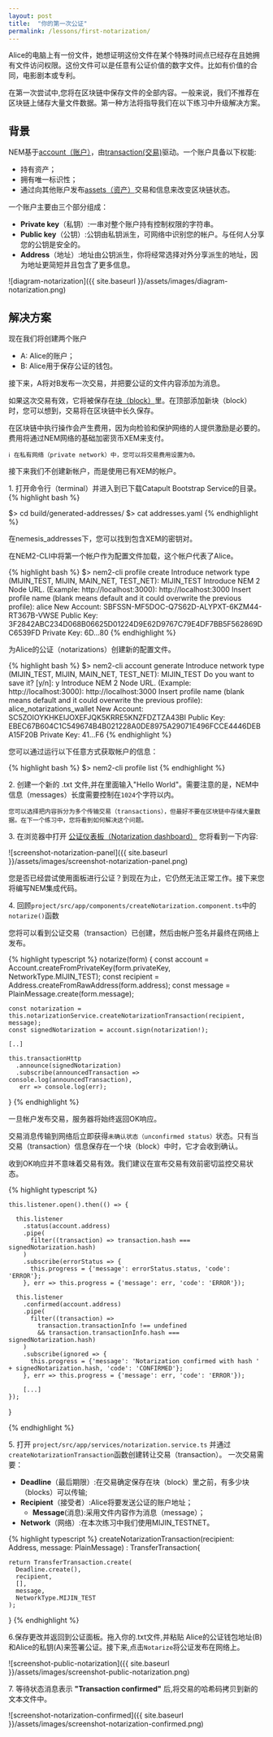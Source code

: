 ```yaml
---
layout: post
title:  "你的第一次公证"
permalink: /lessons/first-notarization/
---
```


Alice的电脑上有一份文件，她想证明这份文件在某个特殊时间点已经存在且她拥有文件访问权限。这份文件可以是任意有公证价值的数字文件。比如有价值的合同，电影剧本或专利。

在第一次尝试中,您将在区块链中保存文件的全部内容。一般来说，我们不推荐在区块链上储存大量文件数据。第一种方法将指导我们在以下练习中升级解决方案。

## 背景

NEM基于[account（账户）](https://nemtech.github.io/concepts/account.html)，由[transaction(交易)](https://nemtech.github.io/concepts/transaction.html)驱动。一个账户具备以下权能:

* 持有资产；
* 拥有唯一标识性；
* 通过向其他账户发布[assets（资产）](https://nemtech.github.io/concepts/mosaic.html)交易和信息来改变区块链状态。

一个账户主要由三个部分组成：

* **Private key**（私钥）:一串对整个账户持有控制权限的字符串。
* **Public key**（公钥）:公钥由私钥派生，可网络中识别您的帐户。与任何人分享您的公钥是安全的。
* **Address**（地址）:地址由公钥派生，你将经常选择对外分享派生的地址，因为地址更简短并且包含了更多信息。

![diagram-notarization]({{ site.baseurl }}/assets/images/diagram-notarization.png)

## 解决方案

现在我们将创建两个账户

* A: Alice的账户；
* B: Alice用于保存公证的钱包。

接下来，A将对B发布一次交易，并把要公证的文件内容添加为消息。

如果这次交易有效，它将被保存在[块（block）](https://nemtech.github.io/concepts/block.html)里。在顶部添加新块（block）时，您可以想到，交易将在区块链中长久保存。

在区块链中执行操作会产生费用，因为向检验和保护网络的人提供激励是必要的。费用将通过NEM网络的基础加密货币XEM来支付。

    ℹ️ 在私有网络（private network）中，您可以将交易费用设置为0。

接下来我们不创建新帐户，而是使用已有XEM的帐户。

1\. 打开命令行（terminal）并进入到已下载Catapult Bootstrap Service的目录。
{% highlight bash %}

$> cd  build/generated-addresses/
$> cat addresses.yaml
{% endhighlight %}

在nemesis_addresses下，您可以找到包含XEM的密钥对。

在NEM2-CLI中将第一个帐户作为配置文件加载，这个帐户代表了Alice。

{% highlight bash %}
$> nem2-cli profile create
Introduce network type (MIJIN_TEST, MIJIN, MAIN_NET, TEST_NET): MIJIN_TEST
Introduce NEM 2 Node URL. (Example: http://localhost:3000): http://localhost:3000
Insert profile name (blank means default and it could overwrite the previous profile): alice
New Account:    SBFSSN-MF5DOC-Q7S62D-ALYPXT-6KZM44-RT367B-VWSE
Public Key:     3F2842ABC234D068B06625D01224D9E62D9767C79E4DF7BB5F562869DC6539FD
Private Key:    6D...80
{% endhighlight %}

为Alice的公证（notarizations）创建新的配置文件。

{% highlight bash %}
$> nem2-cli account generate
Introduce network type (MIJIN_TEST, MIJIN, MAIN_NET, TEST_NET): MIJIN_TEST
Do you want to save it? [y/n]: y
Introduce NEM 2 Node URL. (Example: http://localhost:3000): http://localhost:3000
Insert profile name (blank means default and it could overwrite the previous profile): alice_notarizations_wallet
New Account:    SC5ZOIOYKHKEIJOXEFJQK5KRRE5KNZFDZTZA43BI
Public Key:     EBEC67B604C1C549674B4B021228A0DE8975A29071E496FCCE4446DEBA15F20B
Private Key:    41...F6
{% endhighlight %}


您可以通过运行以下任意方式获取帐户的信息：

{% highlight bash %}
$> nem2-cli profile list
{% endhighlight %}

2\. 创建一个新的 .txt 文件,并在里面输入"Hello World"。需要注意的是，NEM中信息（messages）长度需要控制在``1024``个字符以内。

    您可以选择把内容拆分为多个传输交易（transactions），但最好不要在区块链中存储大量数据。在下一个练习中，您将看到如何解决这个问题。

3\. 在浏览器中打开 [公证仪表板（Notarization dashboard）](http://localhost:4200/) 您将看到一下内容:

![screenshot-notarization-panel]({{ site.baseurl }}/assets/images/screenshot-notarization-panel.png)

您是否已经尝试使用面板进行公证？到现在为止，它仍然无法正常工作。接下来您将编写NEM集成代码。

4\. 回顾``project/src/app/components/createNotarization.component.ts``中的 `notarize()`函数

您将可以看到公证交易（transaction）已创建，然后由帐户签名并最终在网络上发布。

{% highlight typescript %}
  notarize(form) {
    const account = Account.createFromPrivateKey(form.privateKey, NetworkType.MIJIN_TEST);
    const recipient = Address.createFromRawAddress(form.address);
    const message = PlainMessage.create(form.message);

    const notarization = this.notarizationService.createNotarizationTransaction(recipient, message);
    const signedNotarization = account.sign(notarization!);

    [..]

    this.transactionHttp
      .announce(signedNotarization)
      .subscribe(announcedTransaction => console.log(announcedTransaction),
       err => console.log(err);
  }
{% endhighlight %}


一旦帐户发布交易，服务器将始终返回OK响应。

交易消息传输到网络后立即获得``未确认状态（unconfirmed status）``状态。只有当交易（transaction）信息保存在一个块（block）中时，它才会收到确认。

收到OK响应并不意味着交易有效。我们建议在宣布交易有效前密切监控交易状态。

{% highlight typescript %}

    this.listener.open().then(() => {

      this.listener
        .status(account.address)
        .pipe(
          filter((transaction) => transaction.hash === signedNotarization.hash)
        )
        .subscribe(errorStatus => {
          this.progress = {'message': errorStatus.status, 'code': 'ERROR'};
        }, err => this.progress = {'message': err, 'code': 'ERROR'});

      this.listener
        .confirmed(account.address)
        .pipe(
          filter((transaction) =>
            transaction.transactionInfo !== undefined
            && transaction.transactionInfo.hash === signedNotarization.hash)
        )
        .subscribe(ignored => {
          this.progress = {'message': 'Notarization confirmed with hash ' + signedNotarization.hash, 'code': 'CONFIRMED'};
        }, err => this.progress = {'message': err, 'code': 'ERROR'});

        [...]
    });
  }

{% endhighlight %}


5\. 打开 ``project/src/app/services/notarization.service.ts`` 并通过``createNotarizationTransaction``函数创建转让交易（transaction）。
一次交易需要：

* **Deadline**（最后期限）:在交易确定保存在块（block）里之前，有多少块（blocks）可以传输;
* **Recipient**（接受者）:Alice将要发送公证的账户地址；
  * **Message**(消息):采用文件内容作为消息（message）；
* **Network**（网络）:在本次练习中我们使用MIJIN_TESTNET。

{% highlight typescript %}
  createNotarizationTransaction(recipient: Address, message: PlainMessage) : TransferTransaction{

    return TransferTransaction.create(
      Deadline.create(),
      recipient,
      [],
      message,
      NetworkType.MIJIN_TEST
    );
  }
{% endhighlight %}


6\.保存更改并返回到公证面板。拖入你的.txt文件,并粘贴 Alice的公证钱包地址(B)和Alice的私钥(A)来签署公证。接下来,点击``Notarize``将公证发布在网络上。

![screenshot-public-notarization]({{ site.baseurl }}/assets/images/screenshot-public-notarization.png)

7\. 等待状态消息表示 **"Transaction confirmed"** 后,将交易的哈希码拷贝到新的文本文件中。

![screenshot-notarization-confirmed]({{ site.baseurl }}/assets/images/screenshot-notarization-confirmed.png)
